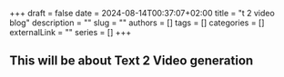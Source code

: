 +++ 
draft = false
date = 2024-08-14T00:37:07+02:00
title = "t 2 video blog"
description = ""
slug = ""
authors = []
tags = []
categories = []
externalLink = ""
series = []
+++


## This will be  about Text 2 Video generation